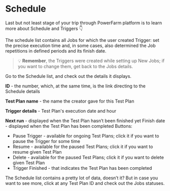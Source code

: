 # Schedule

Last but not least stage of your trip through PowerFarm platform is to learn more about Schedule and Triggers 👇


The schedule list contains all Jobs for which the user created Trigger: set the precise execution time and, in some cases, also determined the Job repetitions in defined periods and its finish date. 

<!-- theme: warning -->
>💡  **Remember**, the Triggers were created while setting up New Jobs; if you want to change them, get back to the Jobs details.

Go to the Schedule list, and check out the details it displays.

**ID** - the number, which, at the same time, is the link directing to the Schedule details

**Test Plan name** - the name the creator gave for this Test Plan 

**Trigger details** - Test Plan's execution date and hour

**Next run** - displayed when the Test Plan hasn’t been finished yet
Finish date - displayed when the Test Plan has been completed
Buttons:
- Pause Trigger - available for ongoing Test Plans; click it if you want to pause the Trigger for some time
- Resume - available for the paused Test Plans; click it if you want to resume given Test Plan
- Delete - available for the paused Test Plans; click it if you want to delete given Test Plan
- Trigger Finished - that indicates the Test Plan has been completed

The Schedule list contains a pretty lot of data, doesn’t it? But in case you want to see more, click at any Test Plan ID and check out the Jobs statuses.